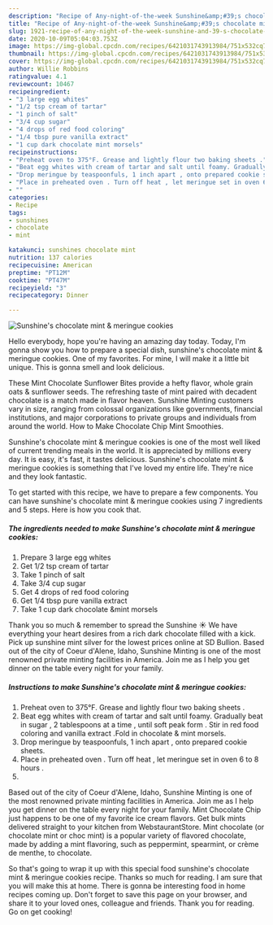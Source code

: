```yaml
---
description: "Recipe of Any-night-of-the-week Sunshine&amp;#39;s chocolate mint &amp;amp; meringue cookies"
title: "Recipe of Any-night-of-the-week Sunshine&amp;#39;s chocolate mint &amp;amp; meringue cookies"
slug: 1921-recipe-of-any-night-of-the-week-sunshine-and-39-s-chocolate-mint-and-amp-meringue-cookies
date: 2020-10-09T05:04:03.753Z
image: https://img-global.cpcdn.com/recipes/6421031743913984/751x532cq70/sunshines-chocolate-mint-meringue-cookies-recipe-main-photo.jpg
thumbnail: https://img-global.cpcdn.com/recipes/6421031743913984/751x532cq70/sunshines-chocolate-mint-meringue-cookies-recipe-main-photo.jpg
cover: https://img-global.cpcdn.com/recipes/6421031743913984/751x532cq70/sunshines-chocolate-mint-meringue-cookies-recipe-main-photo.jpg
author: Willie Robbins
ratingvalue: 4.1
reviewcount: 10467
recipeingredient:
- "3 large egg whites"
- "1/2 tsp cream of tartar"
- "1 pinch of salt"
- "3/4 cup sugar"
- "4 drops of red food coloring"
- "1/4 tbsp pure vanilla extract"
- "1 cup dark chocolate mint morsels"
recipeinstructions:
- "Preheat oven to 375°F. Grease and lightly flour two baking sheets ."
- "Beat egg whites with cream of tartar and salt until foamy. Gradually beat in sugar , 2 tablespoons at a time , until soft peak form . Stir in red food coloring and vanilla extract .Fold in chocolate &amp; mint morsels."
- "Drop meringue by teaspoonfuls, 1 inch apart , onto prepared cookie sheets."
- "Place in preheated oven . Turn off heat , let meringue set in oven 6 to 8 hours ."
- ""
categories:
- Recipe
tags:
- sunshines
- chocolate
- mint

katakunci: sunshines chocolate mint 
nutrition: 137 calories
recipecuisine: American
preptime: "PT12M"
cooktime: "PT47M"
recipeyield: "3"
recipecategory: Dinner

---
```



![Sunshine&#39;s chocolate mint &amp; meringue cookies](https://img-global.cpcdn.com/recipes/6421031743913984/751x532cq70/sunshines-chocolate-mint-meringue-cookies-recipe-main-photo.jpg)

Hello everybody, hope you're having an amazing day today. Today, I'm gonna show you how to prepare a special dish, sunshine&#39;s chocolate mint &amp; meringue cookies. One of my favorites. For mine, I will make it a little bit unique. This is gonna smell and look delicious.

These Mint Chocolate Sunflower Bites provide a hefty flavor, whole grain oats &amp; sunflower seeds. The refreshing taste of mint paired with decadent chocolate is a match made in flavor heaven. Sunshine Minting customers vary in size, ranging from colossal organizations like governments, financial institutions, and major corporations to private groups and individuals from around the world. How to Make Chocolate Chip Mint Smoothies.

Sunshine&#39;s chocolate mint &amp; meringue cookies is one of the most well liked of current trending meals in the world. It is appreciated by millions every day. It is easy, it's fast, it tastes delicious. Sunshine&#39;s chocolate mint &amp; meringue cookies is something that I've loved my entire life. They're nice and they look fantastic.


To get started with this recipe, we have to prepare a few components. You can have sunshine&#39;s chocolate mint &amp; meringue cookies using 7 ingredients and 5 steps. Here is how you cook that.

<!--inarticleads1-->

##### The ingredients needed to make Sunshine&#39;s chocolate mint &amp; meringue cookies:

1. Prepare 3 large egg whites
1. Get 1/2 tsp cream of tartar
1. Take 1 pinch of salt
1. Take 3/4 cup sugar
1. Get 4 drops of red food coloring
1. Get 1/4 tbsp pure vanilla extract
1. Take 1 cup dark chocolate &amp;mint morsels


Thank you so much &amp; remember to spread the Sunshine ☀️ We have everything your heart desires from a rich dark chocolate filled with a kick. Pick up sunshine mint silver for the lowest prices online at SD Bullion. Based out of the city of Coeur d&#39;Alene, Idaho, Sunshine Minting is one of the most renowned private minting facilities in America. Join me as I help you get dinner on the table every night for your family. 

<!--inarticleads2-->

##### Instructions to make Sunshine&#39;s chocolate mint &amp; meringue cookies:

1. Preheat oven to 375°F. Grease and lightly flour two baking sheets .
1. Beat egg whites with cream of tartar and salt until foamy. Gradually beat in sugar , 2 tablespoons at a time , until soft peak form . Stir in red food coloring and vanilla extract .Fold in chocolate &amp; mint morsels.
1. Drop meringue by teaspoonfuls, 1 inch apart , onto prepared cookie sheets.
1. Place in preheated oven . Turn off heat , let meringue set in oven 6 to 8 hours .
1. 


Based out of the city of Coeur d&#39;Alene, Idaho, Sunshine Minting is one of the most renowned private minting facilities in America. Join me as I help you get dinner on the table every night for your family. Mint Chocolate Chip just happens to be one of my favorite ice cream flavors. Get bulk mints delivered straight to your kitchen from WebstaurantStore. Mint chocolate (or chocolate mint or choc mint) is a popular variety of flavored chocolate, made by adding a mint flavoring, such as peppermint, spearmint, or crème de menthe, to chocolate. 

So that's going to wrap it up with this special food sunshine&#39;s chocolate mint &amp; meringue cookies recipe. Thanks so much for reading. I am sure that you will make this at home. There is gonna be interesting food in home recipes coming up. Don't forget to save this page on your browser, and share it to your loved ones, colleague and friends. Thank you for reading. Go on get cooking!

